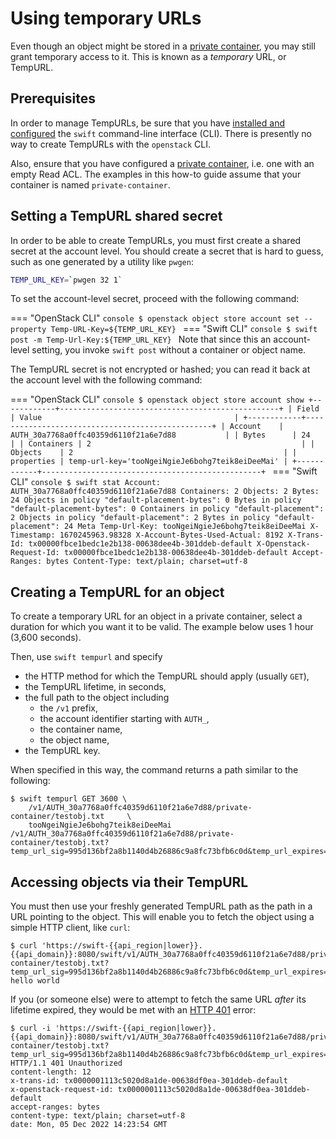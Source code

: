 # Using temporary URLs

Even though an object might be stored in a [private container](private-container.md), you may still grant temporary access to it.
This is known as a *temporary* URL, or TempURL.

## Prerequisites

In order to manage TempURLs, be sure that you have [installed and configured](index.md) the `swift` command-line interface (CLI).
There is presently no way to create TempURLs with the `openstack` CLI.

Also, ensure that you have configured a [private container](private-container.md), i.e. one with an empty Read ACL.
The examples in this how-to guide assume that your container is named `private-container`.

## Setting a TempURL shared secret

In order to be able to create TempURLs, you must first create a shared secret at the account level.
You should create a secret that is hard to guess, such as one generated by a utility like `pwgen`:

```bash
TEMP_URL_KEY=`pwgen 32 1`
```

To set the account-level secret, proceed with the following command:

=== "OpenStack CLI"
    ```console
    $ openstack object store account set --property Temp-URL-Key=${TEMP_URL_KEY}
    ```
=== "Swift CLI"
    ```console
    $ swift post -m Temp-Url-Key:${TEMP_URL_KEY}
    ```
    Note that since this an account-level setting, you invoke `swift post` without a container or object name.

The TempURL secret is not encrypted or hashed; you can read it back at the account level with the following command:

=== "OpenStack CLI"
    ```console
    $ openstack object store account show
    +------------+-------------------------------------------------+
    | Field      | Value                                           |
    +------------+-------------------------------------------------+
    | Account    | AUTH_30a7768a0ffc40359d6110f21a6e7d88           |
    | Bytes      | 24                                              |
    | Containers | 2                                               |
    | Objects    | 2                                               |
    | properties | temp-url-key='tooNgeiNgieJe6bohg7teik8eiDeeMai' |
    +------------+-------------------------------------------------+
    ```
=== "Swift CLI"
    ```console
    $ swift stat
                                        Account: AUTH_30a7768a0ffc40359d6110f21a6e7d88
                                     Containers: 2
                                        Objects: 2
                                          Bytes: 24
    Objects in policy "default-placement-bytes": 0
      Bytes in policy "default-placement-bytes": 0
       Containers in policy "default-placement": 2
          Objects in policy "default-placement": 2
            Bytes in policy "default-placement": 24
                              Meta Temp-Url-Key: tooNgeiNgieJe6bohg7teik8eiDeeMai
                                    X-Timestamp: 1670245963.98328
                    X-Account-Bytes-Used-Actual: 8192
                                     X-Trans-Id: tx00000fbce1bedc1e2b138-00638dee4b-301ddeb-default
                         X-Openstack-Request-Id: tx00000fbce1bedc1e2b138-00638dee4b-301ddeb-default
                                  Accept-Ranges: bytes
                                   Content-Type: text/plain; charset=utf-8
    ```

## Creating a TempURL for an object

To create a temporary URL for an object in a private container, select a duration for which you want it to be valid.
The example below uses 1 hour (3,600 seconds).

Then, use `swift tempurl` and specify

* the HTTP method for which the TempURL should apply (usually `GET`),
* the TempURL lifetime, in seconds,
* the full path to the object including
  * the `/v1` prefix,
  * the account identifier starting with `AUTH_`,
  * the container name,
  * the object name,
* the TempURL key.

When specified in this way, the command returns a path similar to the following:

```console
$ swift tempurl GET 3600 \
    /v1/AUTH_30a7768a0ffc40359d6110f21a6e7d88/private-container/testobj.txt     \
    tooNgeiNgieJe6bohg7teik8eiDeeMai
/v1/AUTH_30a7768a0ffc40359d6110f21a6e7d88/private-container/testobj.txt?temp_url_sig=995d136bf2a8b1140d4b26886c9a8fc73bfb6c0d&temp_url_expires=1670250048
```

## Accessing objects via their TempURL

You must then use your freshly generated TempURL path as the path in a URL pointing to the object.
This will enable you to fetch the object using a simple HTTP client, like `curl`:

```console
$ curl 'https://swift-{{api_region|lower}}.{{api_domain}}:8080/swift/v1/AUTH_30a7768a0ffc40359d6110f21a6e7d88/private-container/testobj.txt?temp_url_sig=995d136bf2a8b1140d4b26886c9a8fc73bfb6c0d&temp_url_expires=1670250048'
hello world
```

If you (or someone else) were to attempt to fetch the same URL *after* its lifetime expired, they would be met with an [HTTP 401](https://http.cat/401) error:

```console
$ curl -i 'https://swift-{{api_region|lower}}.{{api_domain}}:8080/swift/v1/AUTH_30a7768a0ffc40359d6110f21a6e7d88/private-container/testobj.txt?temp_url_sig=995d136bf2a8b1140d4b26886c9a8fc73bfb6c0d&temp_url_expires=1670250048'
HTTP/1.1 401 Unauthorized
content-length: 12
x-trans-id: tx0000001113c5020d8a1de-00638df0ea-301ddeb-default
x-openstack-request-id: tx0000001113c5020d8a1de-00638df0ea-301ddeb-default
accept-ranges: bytes
content-type: text/plain; charset=utf-8
date: Mon, 05 Dec 2022 14:23:54 GMT
```
